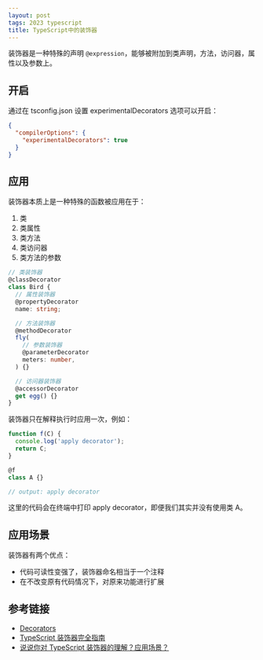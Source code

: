 ```yaml
---
layout: post
tags: 2023 typescript
title: TypeScript中的装饰器
---
```


装饰器是一种特殊的声明 `@expression`，能够被附加到类声明，方法，访问器，属性以及参数上。

## 开启

通过在 tsconfig.json 设置 experimentalDecorators 选项可以开启：

```json
{
  "compilerOptions": {
    "experimentalDecorators": true
  }
}
```

## 应用

装饰器本质上是一种特殊的函数被应用在于：

1. 类
2. 类属性
3. 类方法
4. 类访问器
5. 类方法的参数

```ts
// 类装饰器
@classDecorator
class Bird {
  // 属性装饰器
  @propertyDecorator
  name: string;

  // 方法装饰器
  @methodDecorator
  fly(
    // 参数装饰器
    @parameterDecorator
    meters: number,
  ) {}

  // 访问器装饰器
  @accessorDecorator
  get egg() {}
}
```

装饰器只在解释执行时应用一次，例如：

```ts
function f(C) {
  console.log('apply decorator');
  return C;
}

@f
class A {}

// output: apply decorator
```

这里的代码会在终端中打印 apply decorator，即便我们其实并没有使用类 A。

## 应用场景

装饰器有两个优点：

- 代码可读性变强了，装饰器命名相当于一个注释
- 在不改变原有代码情况下，对原来功能进行扩展

## 参考链接

- [Decorators](https://www.typescriptlang.org/docs/handbook/decorators.html)
- [TypeScript 装饰器完全指南](https://mirone.me/zh-hans/a-complete-guide-to-typescript-decorator/)
- [说说你对 TypeScript 装饰器的理解？应用场景？](https://vue3js.cn/interview/typescript/decorator.html)
